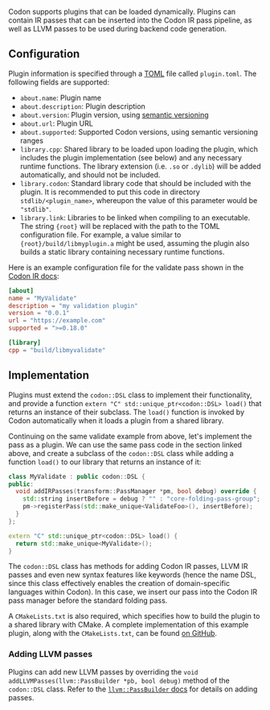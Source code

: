 Codon supports plugins that can be loaded dynamically. Plugins can
contain IR passes that can be inserted into the Codon IR pass pipeline,
as well as LLVM passes to be used during backend code generation.

## Configuration

Plugin information is specified through a [TOML](https://toml.io/en/) file
called `plugin.toml`. The following fields are supported:

- `about.name`: Plugin name
- `about.description`: Plugin description
- `about.version`: Plugin version, using [semantic versioning](https://semver.org)
- `about.url`: Plugin URL
- `about.supported`: Supported Codon versions, using semantic versioning ranges
- `library.cpp`: Shared library to be loaded upon loading the plugin, which includes
  the plugin implementation (see below) and any necessary runtime functions. The
  library extension (i.e. `.so` or `.dylib`) will be added automatically, and should
  not be included.
- `library.codon`: Standard library code that should be included with the plugin.
  It is recommended to put this code in directory `stdlib/<plugin_name>`, whereupon
  the value of this parameter would be `"stdlib"`.
- `library.link`: Libraries to be linked when compiling to an executable. The string
  `{root}` will be replaced with the path to the TOML configuration file. For example,
  a value similar to `{root}/build/libmyplugin.a` might be used, assuming the plugin
  also builds a static library containing necessary runtime functions.

Here is an example configuration file for the validate pass shown in the
[Codon IR docs](/developers/ir#bidirectionality):

``` toml
[about]
name = "MyValidate"
description = "my validation plugin"
version = "0.0.1"
url = "https://example.com"
supported = ">=0.18.0"

[library]
cpp = "build/libmyvalidate"
```


## Implementation

Plugins must extend the `codon::DSL` class to implement their functionality, and provide
a function `extern "C" std::unique_ptr<codon::DSL> load()` that returns an instance of
their subclass. The `load()` function is invoked by Codon automatically when it loads a
plugin from a shared library.

Continuing on the same validate example from above, let's implement the pass as a
plugin. We can use the same pass code in the section linked above, and create a subclass
of the `codon::DSL` class while adding a function `load()` to our library that
returns an instance of it:

``` cpp
class MyValidate : public codon::DSL {
public:
  void addIRPasses(transform::PassManager *pm, bool debug) override {
    std::string insertBefore = debug ? "" : "core-folding-pass-group";
    pm->registerPass(std::make_unique<ValidateFoo>(), insertBefore);
  }
};

extern "C" std::unique_ptr<codon::DSL> load() {
  return std::make_unique<MyValidate>();
}
```

The `codon::DSL` class has methods for adding Codon IR passes, LLVM IR passes and even new
syntax features like keywords (hence the name DSL, since this class effectively
enables the creation of domain-specific languages within Codon). In this case,
we insert our pass into the Codon IR pass manager before the standard folding pass.

A `CMakeLists.txt` is also required, which specifies how to build the plugin to a shared
library with CMake. A complete implementation of this example plugin, along with the `CMakeLists.txt`,
can be found [on GitHub](https://github.com/exaloop/example-codon-plugin).

### Adding LLVM passes

Plugins can add new LLVM passes by overriding the `void addLLVMPasses(llvm::PassBuilder *pb, bool debug)`
method of the `codon::DSL` class. Refer to the
[`llvm::PassBuilder` docs](https://llvm.org/doxygen/classllvm_1_1PassBuilder.html) for details on adding
passes.
